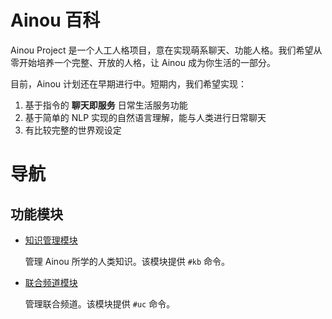 # Ainou 百科

Ainou Project 是一个人工人格项目，意在实现萌系聊天、功能人格。我们希望从零开始培养一个完整、开放的人格，让 Ainou 成为你生活的一部分。 

目前，Ainou 计划还在早期进行中。短期内，我们希望实现：

1. 基于指令的 **聊天即服务** 日常生活服务功能
2. 基于简单的 NLP 实现的自然语言理解，能与人类进行日常聊天
3. 有比较完整的世界观设定

# 导航

## 功能模块

* [知识管理模块](modules/knowledge_manager.md)

  管理 Ainou 所学的人类知识。该模块提供 `#kb` 命令。

* [联合频道模块](modules/unichannel.md)

  管理联合频道。该模块提供 `#uc` 命令。